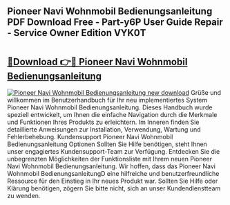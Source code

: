 ## Pioneer Navi Wohnmobil Bedienungsanleitung PDF Download Free - Part-y6P User Guide Repair - Service Owner Edition VYK0T

# <h2><a href="http://df0she.blite.top/?on=Pioneer+Navi+Wohnmobil+Bedienungsanleitung">🔗Download 👉🔴 Pioneer Navi Wohnmobil Bedienungsanleitung</a></h2>

[![Pioneer Navi Wohnmobil Bedienungsanleitung new download](https://i.imgur.com/lujVjoI.png)](http://df0she.blite.top/?on=Pioneer+Navi+Wohnmobil+Bedienungsanleitung)
Grüße und willkommen im Benutzerhandbuch für Ihr neu implementiertes System Pioneer Navi Wohnmobil Bedienungsanleitung. Dieses Handbuch wurde speziell entwickelt, um Ihnen die einfache Navigation durch die Merkmale und Funktionen Ihres Produkts zu erleichtern. Im Inneren finden Sie detaillierte Anweisungen zur Installation, Verwendung, Wartung und Fehlerbehebung. Kundensupport Pioneer Navi Wohnmobil Bedienungsanleitung Optionen Sollten Sie Hilfe benötigen, steht Ihnen unser engagiertes Kundensupport-Team zur Verfügung. Entdecken Sie die unbegrenzten Möglichkeiten der Funktionsliste mit Ihrem neuen Pioneer Navi Wohnmobil Bedienungsanleitung. Wir hoffen, dass das Pioneer Navi Wohnmobil BedienungsanleitungD eine hilfreiche und benutzerfreundliche Ressource für den Einstieg in Ihr neues Produkt war. Sollten Sie Hilfe oder Klärung benötigen, zögern Sie bitte nicht, sich an unser Kundendienstteam zu wenden.

